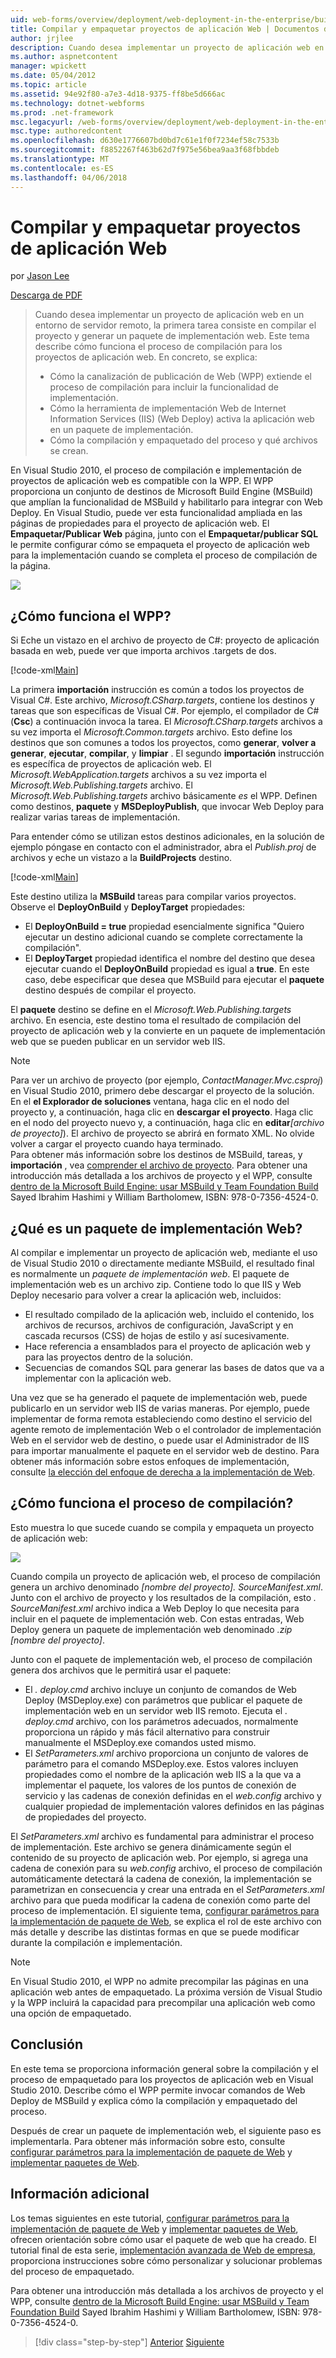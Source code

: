 ```yaml
---
uid: web-forms/overview/deployment/web-deployment-in-the-enterprise/building-and-packaging-web-application-projects
title: Compilar y empaquetar proyectos de aplicación Web | Documentos de Microsoft
author: jrjlee
description: Cuando desea implementar un proyecto de aplicación web en un entorno de servidor remoto, la primera tarea es compilar el proyecto y generar una implementación de web paquetes?...
ms.author: aspnetcontent
manager: wpickett
ms.date: 05/04/2012
ms.topic: article
ms.assetid: 94e92f80-a7e3-4d18-9375-ff8be5d666ac
ms.technology: dotnet-webforms
ms.prod: .net-framework
msc.legacyurl: /web-forms/overview/deployment/web-deployment-in-the-enterprise/building-and-packaging-web-application-projects
msc.type: authoredcontent
ms.openlocfilehash: d630e1776607bd0bd7c61e1f0f7234ef58c7533b
ms.sourcegitcommit: f8852267f463b62d7f975e56bea9aa3f68fbbdeb
ms.translationtype: MT
ms.contentlocale: es-ES
ms.lasthandoff: 04/06/2018
---
```

<a name="building-and-packaging-web-application-projects"></a>Compilar y empaquetar proyectos de aplicación Web
====================
por [Jason Lee](https://github.com/jrjlee)

[Descarga de PDF](https://msdnshared.blob.core.windows.net/media/MSDNBlogsFS/prod.evol.blogs.msdn.com/CommunityServer.Blogs.Components.WeblogFiles/00/00/00/63/56/8130.DeployingWebAppsInEnterpriseScenarios.pdf)

> Cuando desea implementar un proyecto de aplicación web en un entorno de servidor remoto, la primera tarea consiste en compilar el proyecto y generar un paquete de implementación web. Este tema describe cómo funciona el proceso de compilación para los proyectos de aplicación web. En concreto, se explica:
> 
> - Cómo la canalización de publicación de Web (WPP) extiende el proceso de compilación para incluir la funcionalidad de implementación.
> - Cómo la herramienta de implementación Web de Internet Information Services (IIS) (Web Deploy) activa la aplicación web en un paquete de implementación.
> - Cómo la compilación y empaquetado del proceso y qué archivos se crean.


En Visual Studio 2010, el proceso de compilación e implementación de proyectos de aplicación web es compatible con la WPP. El WPP proporciona un conjunto de destinos de Microsoft Build Engine (MSBuild) que amplían la funcionalidad de MSBuild y habilitarlo para integrar con Web Deploy. En Visual Studio, puede ver esta funcionalidad ampliada en las páginas de propiedades para el proyecto de aplicación web. El **Empaquetar/Publicar Web** página, junto con el **Empaquetar/publicar SQL** le permite configurar cómo se empaqueta el proyecto de aplicación web para la implementación cuando se completa el proceso de compilación de la página.

![](building-and-packaging-web-application-projects/_static/image1.png)

## <a name="how-does-the-wpp-work"></a>¿Cómo funciona el WPP?

Si Eche un vistazo en el archivo de proyecto de C#: proyecto de aplicación basada en web, puede ver que importa archivos .targets de dos.


[!code-xml[Main](building-and-packaging-web-application-projects/samples/sample1.xml)]


La primera **importación** instrucción es común a todos los proyectos de Visual C#. Este archivo, *Microsoft.CSharp.targets*, contiene los destinos y tareas que son específicas de Visual C#. Por ejemplo, el compilador de C# (**Csc**) a continuación invoca la tarea. El *Microsoft.CSharp.targets* archivos a su vez importa el *Microsoft.Common.targets* archivo. Esto define los destinos que son comunes a todos los proyectos, como **generar**, **volver a generar**, **ejecutar**, **compilar**, y **limpiar** . El segundo **importación** instrucción es específica de proyectos de aplicación web. El *Microsoft.WebApplication.targets* archivos a su vez importa el *Microsoft.Web.Publishing.targets* archivo. El *Microsoft.Web.Publishing.targets* archivo básicamente *es* el WPP. Definen como destinos, **paquete** y **MSDeployPublish**, que invocar Web Deploy para realizar varias tareas de implementación.

Para entender cómo se utilizan estos destinos adicionales, en la solución de ejemplo póngase en contacto con el administrador, abra el *Publish.proj* de archivos y eche un vistazo a la **BuildProjects** destino.


[!code-xml[Main](building-and-packaging-web-application-projects/samples/sample2.xml)]


Este destino utiliza la **MSBuild** tareas para compilar varios proyectos. Observe el **DeployOnBuild** y **DeployTarget** propiedades:

- El **DeployOnBuild = true** propiedad esencialmente significa "Quiero ejecutar un destino adicional cuando se complete correctamente la compilación".
- El **DeployTarget** propiedad identifica el nombre del destino que desea ejecutar cuando el **DeployOnBuild** propiedad es igual a **true**. En este caso, debe especificar que desea que MSBuild para ejecutar el **paquete** destino después de compilar el proyecto.

El **paquete** destino se define en el *Microsoft.Web.Publishing.targets* archivo. En esencia, este destino toma el resultado de compilación del proyecto de aplicación web y la convierte en un paquete de implementación web que se pueden publicar en un servidor web IIS.

> [!NOTE]
> Para ver un archivo de proyecto (por ejemplo, <em>ContactManager.Mvc.csproj</em>) en Visual Studio 2010, primero debe descargar el proyecto de la solución. En el <strong>el Explorador de soluciones</strong> ventana, haga clic en el nodo del proyecto y, a continuación, haga clic en <strong>descargar el proyecto</strong>. Haga clic en el nodo del proyecto nuevo y, a continuación, haga clic en <strong>editar</strong><em>[archivo de proyecto]</em>). El archivo de proyecto se abrirá en formato XML. No olvide volver a cargar el proyecto cuando haya terminado.  
> Para obtener más información sobre los destinos de MSBuild, tareas, y <strong>importación</strong> , vea [comprender el archivo de proyecto](understanding-the-project-file.md). Para obtener una introducción más detallada a los archivos de proyecto y el WPP, consulte [dentro de la Microsoft Build Engine: usar MSBuild y Team Foundation Build](http://amzn.com/0735645248) Sayed Ibrahim Hashimi y William Bartholomew, ISBN: 978-0-7356-4524-0.


## <a name="what-is-a-web-deployment-package"></a>¿Qué es un paquete de implementación Web?

Al compilar e implementar un proyecto de aplicación web, mediante el uso de Visual Studio 2010 o directamente mediante MSBuild, el resultado final es normalmente un *paquete de implementación web*. El paquete de implementación web es un archivo zip. Contiene todo lo que IIS y Web Deploy necesario para volver a crear la aplicación web, incluidos:

- El resultado compilado de la aplicación web, incluido el contenido, los archivos de recursos, archivos de configuración, JavaScript y en cascada recursos (CSS) de hojas de estilo y así sucesivamente.
- Hace referencia a ensamblados para el proyecto de aplicación web y para las proyectos dentro de la solución.
- Secuencias de comandos SQL para generar las bases de datos que va a implementar con la aplicación web.

Una vez que se ha generado el paquete de implementación web, puede publicarlo en un servidor web IIS de varias maneras. Por ejemplo, puede implementar de forma remota estableciendo como destino el servicio del agente remoto de implementación Web o el controlador de implementación Web en el servidor web de destino, o puede usar el Administrador de IIS para importar manualmente el paquete en el servidor web de destino. Para obtener más información sobre estos enfoques de implementación, consulte [la elección del enfoque de derecha a la implementación de Web](../configuring-server-environments-for-web-deployment/choosing-the-right-approach-to-web-deployment.md).

## <a name="how-does-the-build-process-work"></a>¿Cómo funciona el proceso de compilación?

Esto muestra lo que sucede cuando se compila y empaqueta un proyecto de aplicación web:

![](building-and-packaging-web-application-projects/_static/image2.png)

Cuando compila un proyecto de aplicación web, el proceso de compilación genera un archivo denominado *[nombre del proyecto]. SourceManifest.xml*. Junto con el archivo de proyecto y los resultados de la compilación, esto *. SourceManifest.xml* archivo indica a Web Deploy lo que necesita para incluir en el paquete de implementación web. Con estas entradas, Web Deploy genera un paquete de implementación web denominado *.zip [nombre del proyecto]*.

Junto con el paquete de implementación web, el proceso de compilación genera dos archivos que le permitirá usar el paquete:

- El *. deploy.cmd* archivo incluye un conjunto de comandos de Web Deploy (MSDeploy.exe) con parámetros que publicar el paquete de implementación web en un servidor web IIS remoto. Ejecuta el *. deploy.cmd* archivo, con los parámetros adecuados, normalmente proporciona un rápido y más fácil alternativo para construir manualmente el MSDeploy.exe comandos usted mismo.
- El *SetParameters.xml* archivo proporciona un conjunto de valores de parámetro para el comando MSDeploy.exe. Estos valores incluyen propiedades como el nombre de la aplicación web IIS a la que va a implementar el paquete, los valores de los puntos de conexión de servicio y las cadenas de conexión definidas en el *web.config* archivo y cualquier propiedad de implementación valores definidos en las páginas de propiedades del proyecto.

El *SetParameters.xml* archivo es fundamental para administrar el proceso de implementación. Este archivo se genera dinámicamente según el contenido de su proyecto de aplicación web. Por ejemplo, si agrega una cadena de conexión para su *web.config* archivo, el proceso de compilación automáticamente detectará la cadena de conexión, la implementación se parametrizan en consecuencia y crear una entrada en el  *SetParameters.xml* archivo para que pueda modificar la cadena de conexión como parte del proceso de implementación. El siguiente tema, [configurar parámetros para la implementación de paquete de Web](configuring-parameters-for-web-package-deployment.md), se explica el rol de este archivo con más detalle y describe las distintas formas en que se puede modificar durante la compilación e implementación.

> [!NOTE]
> En Visual Studio 2010, el WPP no admite precompilar las páginas en una aplicación web antes de empaquetado. La próxima versión de Visual Studio y la WPP incluirá la capacidad para precompilar una aplicación web como una opción de empaquetado.


## <a name="conclusion"></a>Conclusión

En este tema se proporciona información general sobre la compilación y el proceso de empaquetado para los proyectos de aplicación web en Visual Studio 2010. Describe cómo el WPP permite invocar comandos de Web Deploy de MSBuild y explica cómo la compilación y empaquetado del proceso.

Después de crear un paquete de implementación web, el siguiente paso es implementarla. Para obtener más información sobre esto, consulte [configurar parámetros para la implementación de paquete de Web](configuring-parameters-for-web-package-deployment.md) y [implementar paquetes de Web](deploying-web-packages.md).

## <a name="further-reading"></a>Información adicional

Los temas siguientes en este tutorial, [configurar parámetros para la implementación de paquete de Web](configuring-parameters-for-web-package-deployment.md) y [implementar paquetes de Web](deploying-web-packages.md), ofrecen orientación sobre cómo usar el paquete de web que ha creado. El tutorial final de esta serie, [implementación avanzada de Web de empresa](../advanced-enterprise-web-deployment/advanced-enterprise-web-deployment.md), proporciona instrucciones sobre cómo personalizar y solucionar problemas del proceso de empaquetado.

Para obtener una introducción más detallada a los archivos de proyecto y el WPP, consulte [dentro de la Microsoft Build Engine: usar MSBuild y Team Foundation Build](http://amzn.com/0735645248) Sayed Ibrahim Hashimi y William Bartholomew, ISBN: 978-0-7356-4524-0.

> [!div class="step-by-step"]
> [Anterior](understanding-the-build-process.md)
> [Siguiente](configuring-parameters-for-web-package-deployment.md)
